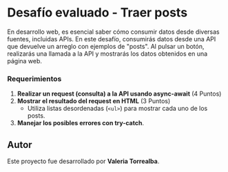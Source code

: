 # Desafío evaluado - Traer posts

En desarrollo web, es esencial saber cómo consumir datos desde diversas fuentes, incluidas APIs. En este desafío, consumirás datos desde una API que devuelve un arreglo con ejemplos de "posts". Al pulsar un botón, realizarás una llamada a la API 
y mostrarás los datos obtenidos en una página web.

### Requerimientos

1. **Realizar un request (consulta) a la API usando async-await** (4 Puntos)
2. **Mostrar el resultado del request en HTML** (3 Puntos)
   - Utiliza listas desordenadas (`<ul>`) para mostrar cada uno de los posts.
3. **Manejar los posibles errores con try-catch**.

## Autor

Este proyecto fue desarrollado por **Valeria Torrealba**.
